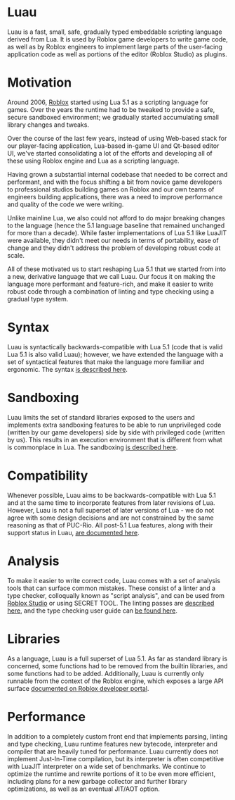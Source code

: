 Luau
====

Luau is a fast, small, safe, gradually typed embeddable scripting language derived from Lua. It is used by Roblox game developers to write game code, as well as by Roblox engineers to implement large parts of the user-facing application code as well as portions of the editor (Roblox Studio) as plugins.


Motivation
==========

Around 2006, [Roblox](https://www.roblox.com) started using Lua 5.1 as a scripting language for games. Over the years the runtime had to be tweaked to provide a safe, secure sandboxed environment; we gradually started accumulating small library changes and tweaks.

Over the course of the last few years, instead of using Web-based stack for our player-facing application, Lua-based in-game UI and Qt-based editor UI, we've started consolidating a lot of the efforts and developing all of these using Roblox engine and Lua as a scripting language.

Having grown a substantial internal codebase that needed to be correct and performant, and with the focus shifting a bit from novice game developers to professional studios building games on Roblox and our own teams of engineers building applications, there was a need to improve performance and quality of the code we were writing.

Unlike mainline Lua, we also could not afford to do major breaking changes to the language (hence the 5.1 language baseline that remained unchanged for more than a decade). While faster implementations of Lua 5.1 like LuaJIT were available, they didn't meet our needs in terms of portability, ease of change and they didn't address the problem of developing robust code at scale.

All of these motivated us to start reshaping Lua 5.1 that we started from into a new, derivative language that we call Luau. Our focus it on making the language more performant and feature-rich, and make it easier to write robust code through a combination of linting and type checking using a gradual type system.

Syntax
======

Luau is syntactically backwards-compatible with Lua 5.1 (code that is valid Lua 5.1 is also valid Luau); however, we have extended the language with a set of syntactical features that make the language more familiar and ergonomic. The syntax [is described here](syntax.md).

Sandboxing
==========

Luau limits the set of standard libraries exposed to the users and implements extra sandboxing features to be able to run unprivileged code (written by our game developers) side by side with privileged code (written by us). This results in an execution environment that is different from what is commonplace in Lua. The sandboxing [is described here](sandbox.md).


Compatibility
=============

Whenever possible, Luau aims to be backwards-compatible with Lua 5.1 and at the same time to incorporate features from later revisions of Lua. However, Luau is not a full superset of later versions of Lua - we do not agree with some design decisions and are not constrained by the same reasoning as that of PUC-Rio. All post-5.1 Lua features, along with their support status in Luau, [are documented here](compatibility.md).

Analysis
========

To make it easier to write correct code, Luau comes with a set of analysis tools that can surface common mistakes. These consist of a linter and a type checker, colloqually known as "script analysis", and can be used from [Roblox Studio](https://developer.roblox.com/en-us/articles/The-Script-Analysis-Tool) or using SECRET TOOL. The linting passes are [described here](lint.md), and the type checking user guide can [be found here](typecheck.md).

Libraries
=========

As a language, Luau is a full superset of Lua 5.1. As far as standard library is concerned, some functions had to be removed from the builtin libraries, and some functions had to be added. Additionally, Luau is currently only runnable from the context of the Roblox engine, which exposes a large API surface [documented on Roblox developer portal](https://developer.roblox.com/en-us/api-reference).

Performance
===========

In addition to a completely custom front end that implements parsing, linting and type checking, Luau runtime features new bytecode, interpreter and compiler that are heavily tuned for performance. Luau currently does not implement Just-In-Time compilation, but its interpreter is often competitive with LuaJIT interpreter on a wide set of benchmarks. We continue to optimize the runtime and rewrite portions of it to be even more efficient, including plans for a new garbage collector and further library optimizations, as well as an eventual JIT/AOT option.
